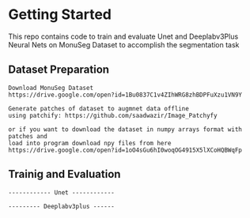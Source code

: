 # Getting Started

This repo contains code to train and evaluate Unet and Deeplabv3Plus Neural Nets on MonuSeg Dataset to accomplish the segmentation task

## Dataset Preparation
```
Download MonuSeg Dataset
https://drive.google.com/open?id=1Bu0837C1v4ZIhWRG8zhBDPFuXzu1VN9Y

Generate patches of dataset to augmnet data offline
using patchify: https://github.com/saadwazir/Image_Patchyfy

or if you want to download the dataset in numpy arrays format with patches and 
load into program download npy files from here
https://drive.google.com/open?id=1oO4sGu6hI0woqOG4915X5lXCoHQBWqFp

```

## Trainig and Evaluation

```
------------ Unet ------------

```

```
--------- Deeplabv3plus ------

```
